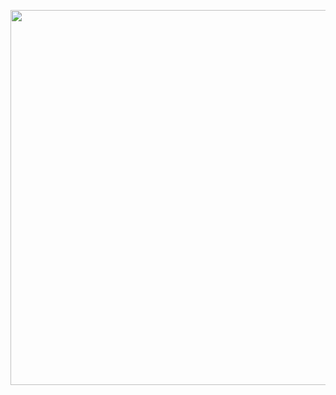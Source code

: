 <p align="center">
  <img width="600" src="https://raw.githubusercontent.com/MayconCabral/randomimgs/main/mike.gif">
</p>

